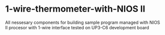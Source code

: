 # 1-wire-thermometer-with-NIOS II
All nessesary components for building sample program managed with NIOS II procesor 
with 1-wire interface tested on UP3-C6 development board

